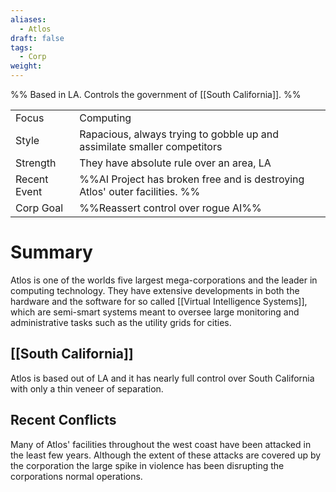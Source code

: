 ```yaml
---
aliases:
  - Atlos
draft: false
tags:
  - Corp
weight:
---
```

%%
Based in LA.
Controls the government of [[South California]].
%%

|                                          |                                                                            |
| ---------------------------------------- | -------------------------------------------------------------------------- |
| <span class="leftTH">Focus</span>        | Computing                                                                  |
| <span class="leftTH">Style</span>        | Rapacious, always trying to gobble up and assimilate smaller competitors   |
| <span class="leftTH">Strength</span>     | They have absolute rule over an area, LA                                   |
| <span class="leftTH">Recent Event</span> | %%AI Project has broken free and is destroying Atlos' outer facilities. %% |
| <span class="leftTH">Corp Goal</span>    | %%Reassert control over rogue AI%%                                         |
# Summary
Atlos is one of the worlds five largest mega-corporations and the leader in computing technology.
They have extensive developments in both the hardware and the software for so called [[Virtual Intelligence Systems]], which are semi-smart systems meant to oversee large monitoring and administrative tasks such as the utility grids for cities.

## [[South California]]
Atlos is based out of LA and it has nearly full control over South California with only a thin veneer of separation.
## Recent Conflicts
Many of Atlos' facilities throughout the west coast have been attacked in the least few years. Although the extent of these attacks are covered up by the corporation the large spike in violence has been disrupting the corporations normal operations.